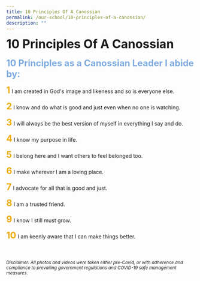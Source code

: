```yaml
---
title: 10 Principles Of A Canossian
permalink: /our-school/10-principles-of-a-canossian/
description: ""
---
```

**<font size=6>10 Principles Of A Canossian</font>**
<br>
<br>
**<font size=5 color="#7daadf">10 Principles as a Canossian Leader I abide by:</font>**

<font size=5 color="#eeac0d"><b>1</b></font>
I am created in God's image and likeness and so is everyone else.


<font size=5 color="#eeac0d"><b>2</b></font>
I know and do what is good and just even when no one is watching.

<font size=5 color="#eeac0d"><b>3</b></font>
I will always be the best version of myself in everything I say and do.

<font size=5 color="#eeac0d"><b>4</b></font>
I know my purpose in life.

<font size=5 color="#eeac0d"><b>5</b></font>
I belong here and I want others to feel belonged too.

<font size=5 color="#eeac0d"><b>6</b></font>
I make wherever I am a loving place.

<font size=5 color="#eeac0d"><b>7</b></font>
I advocate for all that is good and just.

<font size=5 color="#eeac0d"><b>8</b></font>
I am a trusted friend.

<font size=5 color="#eeac0d"><b>9</b></font>
I know I still must grow.

<font size=5 color="#eeac0d"><b>10</b></font>
I am keenly aware that I can make things better.
<br>
<br>
<br>
<br>
<sup>_Disclaimer: All photos and videos were taken either pre-Covid, or with adherence and compliance to prevailing government regulations and COVID-19 safe management measures._</sup>